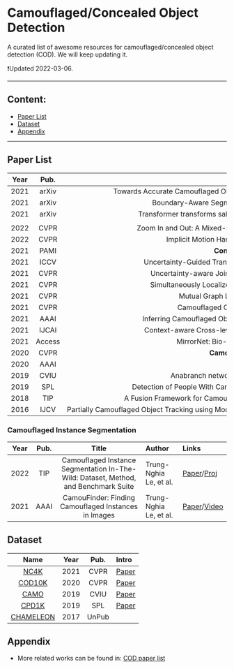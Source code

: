 # Camouflaged/Concealed Object Detection

A curated list of awesome resources for camouflaged/concealed object detection (COD). We will keep updating it.

:heavy_exclamation_mark:Updated 2022-03-06.


--------------------------------------------------------------------------------------

<!--TOC-->

## Content:
<!-- - [Overview](#Overview) -->
- [Paper List](#Paper-List)
- [Dataset](#Dataset)
- [Appendix](#Appendix)

--------------------------------------------------------------------------------------



## Paper List

| **Year** | **Pub.** | **Title**                                                    | **Author**                                                   | **Links**                                                    |
| :------: | :------: | :-----------------------------------------------------------: | :----------------------------------------------------------- | :----------------------------------------------------------- |
|   2021   |  arXiv   | Towards Accurate Camouflaged Object Detection with Mixture Convolution and Interactive Fusion | Bo Dong, et al. | [Paper](https://arxiv.org/pdf/2101.05687.pdf)/[Code](https://github.com/BigHeartDB/MCIFNet)  
|   2021   |  arXiv   | Boundary-Aware Segmentation Network for Mobile and Web Applications | Xuebin Qin, et al. | [Paper](https://arxiv.org/pdf/2101.04704.pdf)/Code
|   2021   |  arXiv   | Transformer transforms salient object detection and camouflaged object detection | Yuxin Mao, Jing Zhang, et al. | [Paper](https://arxiv.org/abs/2104.10127)/[Code](https://github.com/fupiao1998/TrasformerSOD)
| | | | | |
|   2022   |   CVPR   | Zoom In and Out: A Mixed-scale Triplet Network for Camouflaged Object Detection | Youwei Pang, Lihe Zhang, et al. | [Paper]()/[Code](https://github.com/lartpang/ZoomNet) |
|   2022   |   CVPR   | Implicit Motion Handling for Video Camouflaged Object Detection | Xuelian Cheng, Deng-Ping Fan, et al. | [Paper](https://dengpingfan.github.io/papers/[2022][CVPR]VCOD_MoCA-Mask.pdf)/[Code](https://github.com/XuelianCheng/SLT-Net)
|   2021   |   PAMI   | **Concealed Object Detection** `COD10K`                       | Deng-Ping Fan, Ge-Peng Ji, et al.                            | Paper/Code                                                   |
|   2021   |   ICCV   | Uncertainty-Guided Transformer Reasoning for Camouflaged Object Detection | Fan Yang, Qiang Zhai, et al.                                 | Paper/Code                                                   |
|   2021   |   CVPR   | Uncertainty-aware Joint Salient Object and Camouflaged Object Detection | Aixuan Li, Jing Zhang, et al.                    | [Paper](https://openaccess.thecvf.com/content/CVPR2021/html/Li_Uncertainty-Aware_Joint_Salient_Object_and_Camouflaged_Object_Detection_CVPR_2021_paper.html)/[Code](https://github.com/JingZhang617/Joint_COD_SOD) |
|   2021   |   CVPR   | Simultaneously Localize, Segment and Rank the Camouflaged Objects `NC4K` | Yunqiu Lv, Jing Zhang, et al.                                | [Paper](https://openaccess.thecvf.com/content/CVPR2021/papers/Lv_Simultaneously_Localize_Segment_and_Rank_the_Camouflaged_Objects_CVPR_2021_paper.pdf)/[Code](https://github.com/JingZhang617/COD-Rank-Localize-and-Segment)                                                   |
|   2021   |   CVPR   | Mutual Graph Learning for Camouflaged Object Detection       | Qiang Zhai, Xin Li, et al.                                   | Paper/Code                                                   |
|   2021   |   CVPR   | Camouflaged Object Segmentation with Distraction Mining      | H. Mei, Ge-Peng Ji, et al.                              | Paper/Code                                                   |
|   2021   |   AAAI   | Inferring Camouflaged Objects by Texture-Aware Interactive Guidance Network | Jinchao Zhu, et al.                                          | [Paper](https://ojs.aaai.org/index.php/AAAI/article/view/16475)/Code |
|   2021   |  IJCAI   | Context-aware Cross-level Fusion Network for Camouflaged Object Detection | Yujia Sun, Geng Chen, et al.                                 | [Paper](https://arxiv.org/abs/2105.12555)/[Code](https://github.com/thograce/C2FNet) |
|   2021   |   Access | MirrorNet: Bio-Inspired Camouflaged Object Segmentation | Trung-Nghia Le, et al. | [Paper](https://arxiv.org/abs/2007.12881)/[Proj](https://sites.google.com/view/ltnghia/research/camo)
|   2020   |   CVPR   | **Camouflaged Object Detection** `COD10K`                            | Deng-Ping Fan, et al.                                        | [Paper](https://openaccess.thecvf.com/content_CVPR_2020/papers/Fan_Camouflaged_Object_Detection_CVPR_2020_paper.pdf)/[Code](https://github.com/DengPingFan/SINet)           |
|   2020   |   AAAI   | Deep Camouflage Images                                       | Qing Zhang, Wei-Shi Zheng, et al.                            | [Paper](https://ojs.aaai.org//index.php/AAAI/article/view/6981)/Code |
|   2019   |   CVIU   | Anabranch network for camouflaged object segmentation `CAMO` | Trung-Nghia Le, et al. | [Paper](http://www.dgcv.nii.ac.jp/Publications/Papers/2019/cviu2019.pdf)/[Code](https://sites.google.com/view/ltnghia/research/camo)
|   2019   |   SPL    | Detection of People With Camouflage Pattern Via Dense Deconvolution Network `CPD1K` | Yunfei Zheng, et al. | [Paper](https://ieeexplore.ieee.org/document/8336933)/Code
|   2018   |   TIP    | A Fusion Framework for Camouflaged Moving Foreground Detection in the Wavelet Domain | Shuai Li, et al.                                             | Paper/Code                                                   |
|   2016   |   IJCV   | <span style="white-space:nowrap;">Partially Camouflaged Object Tracking using Modified Probabilistic Neural Network and Fuzzy Energy based Active Contour&emsp;</span> | <span style="white-space:nowrap;">A. Mondal, Susmita Ghosh, Ashish Ghosh&emsp;</span> | Paper/Code                                                   |


### Camouflaged Instance Segmentation

| **Year** | **Pub.** | **Title**                                                    | **Author**                                                   | **Links**                                                    |
| :------: | :------: | :-----------------------------------------------------------: | :----------------------------------------------------------- | :----------------------------------------------------------- |
| 2022 | TIP  | Camouflaged Instance Segmentation In-The-Wild: Dataset, Method, and Benchmark Suite | Trung-Nghia Le, et al. | [Paper](https://arxiv.org/abs/2103.17123)/[Proj](https://sites.google.com/view/ltnghia/research/camo_plus_plus)
| 2021 | AAAI | CamouFinder: Finding Camouflaged Instances in Images | Trung-Nghia Le, et al. | [Paper](https://www.aaai.org/AAAI21Papers/DEMO-93.LeTN.pdf)/[Video](https://www.youtube.com/watch?v=RI4nt5MDmwE&ab_channel=TrungNgh%C4%A9aL%C3%AA)



## Dataset

| **Name** | **Year** | **Pub.** | **Intro** |
| :------: | :------: | :-------: | :---------|
[NC4K](https://github.com/JingZhang617/COD-Rank-Localize-and-Segment) | 2021 | CVPR | [Paper](https://openaccess.thecvf.com/content/CVPR2021/papers/Lv_Simultaneously_Localize_Segment_and_Rank_the_Camouflaged_Objects_CVPR_2021_paper.pdf) 
[COD10K](http://dpfan.net/camouflage/) | 2020 | CVPR | [Paper](https://openaccess.thecvf.com/content_CVPR_2020/papers/Fan_Camouflaged_Object_Detection_CVPR_2020_paper.pdf) 
[CAMO](https://sites.google.com/view/ltnghia/research/camo) | 2019 | CVIU | [Paper](http://www.dgcv.nii.ac.jp/Publications/Papers/2019/cviu2019.pdf)
[CPD1K](https://github.com/xfflyer/Camouflaged-people-detection) | 2019 | SPL | [Paper](https://ieeexplore.ieee.org/stamp/stamp.jsp?arnumber=8336933&casa_token=h25eiro16rcAAAAA:qeSoquItkaBK8QKGFvbiX2DJA0MycSjJ-5nK-2y0QSGxQY97b8b6BsLmoo8QJCQVD3HYPstW&tag=1) 
[CHAMELEON](http://kgwisc.aei.polsl.pl/index.php/pl/dataset/63-animal-camouflage-analysis) | 2017 | UnPub | 


## Appendix

- More related works can be found in: [COD paper list](http://dpfan.net/camouflage/) 
